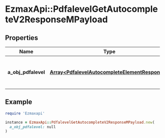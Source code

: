 # EzmaxApi::PdfalevelGetAutocompleteV2ResponseMPayload

## Properties

| Name | Type | Description | Notes |
| ---- | ---- | ----------- | ----- |
| **a_obj_pdfalevel** | [**Array&lt;PdfalevelAutocompleteElementResponse&gt;**](PdfalevelAutocompleteElementResponse.md) | An array of Pdfalevel autocomplete element response. |  |

## Example

```ruby
require 'Ezmaxapi'

instance = EzmaxApi::PdfalevelGetAutocompleteV2ResponseMPayload.new(
  a_obj_pdfalevel: null
)
```

